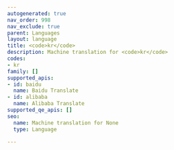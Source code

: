 ```yaml
---
autogenerated: true
nav_order: 998
nav_exclude: true
parent: Languages
layout: language
title: <code>kr</code>
description: Machine translation for <code>kr</code>
codes:
- kr
family: []
supported_apis:
- id: baidu
  name: Baidu Translate
- id: alibaba
  name: Alibaba Translate
supported_qe_apis: []
seo:
  name: Machine translation for None
  type: Language

---
```


